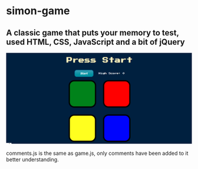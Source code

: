 # simon-game
## A classic game that puts your memory to test, used HTML, CSS, JavaScript and a bit of jQuery
![screenshot](https://github.com/Af-fayyaz/simon-game/blob/master/image.PNG?raw=true)

comments.js is the same as game.js, only comments have been added to it better understanding.  
